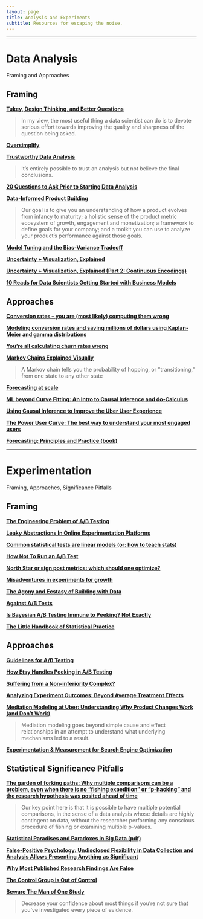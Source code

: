 ```yaml
---
layout: page
title: Analysis and Experiments
subtitle: Resources for escaping the noise.
---
```


---

# Data Analysis
Framing and Approaches

## Framing

[**Tukey, Design Thinking, and Better Questions**](https://simplystatistics.org/2019/04/17/tukey-design-thinking-and-better-questions/)

> In my view, the most useful thing a data scientist can do is to devote serious effort towards improving the quality and sharpness of the question being asked.

[**Oversimplify**](http://brohrer.github.io/oversimplify.html)

[**Trustworthy Data Analysis**](https://simplystatistics.org/2018/06/04/trustworthy-data-analysis/)

> It’s entirely possible to trust an analysis but not believe the final conclusions.

[**20 Questions to Ask Prior to Starting Data Analysis**](https://towardsdatascience.com/20-questions-to-ask-prior-to-starting-data-analysis-6ec11d6a504b)

[**Data-Informed Product Building**](https://medium.com/sequoia-capital/data-informed-product-building-1e509a5c4112)

> Our goal is to give you an understanding of how a product evolves from infancy to maturity; a holistic sense of the product metric ecosystem of growth, engagement and monetization; a framework to define goals for your company; and a toolkit you can use to analyze your product’s performance against those goals.

[**Model Tuning and the Bias-Variance Tradeoff**](http://www.r2d3.us/visual-intro-to-machine-learning-part-2/)

[**Uncertainty + Visualization, Explained**](https://medium.com/multiple-views-visualization-research-explained/uncertainty-visualization-explained-67e7a73f031b)

[**Uncertainty + Visualization, Explained (Part 2: Continuous Encodings)**](https://medium.com/multiple-views-visualization-research-explained/uncertainty-visualization-explained-part-2-continuous-encodings-967a7f7c38d0)

[**10 Reads for Data Scientists Getting Started with Business Models**](https://towardsdatascience.com/10-reads-for-data-scientists-getting-started-with-business-models-78e6a224fd66)

## Approaches

[**Conversion rates – you are (most likely) computing them wrong**](https://erikbern.com/2017/05/23/conversion-rates-you-are-most-likely-computing-them-wrong.html)

[**Modeling conversion rates and saving millions of dollars using Kaplan-Meier and gamma distributions**](https://better.engineering/2019/07/29/modeling-conversion-rates-and-saving-millions-of-dollars-using-kaplan-meier-and-gamma-distributions/)

[**You’re all calculating churn rates wrong**](https://medium.com/swlh/youre-all-calculating-churn-rates-wrong-cbab072cd992)

[**Markov Chains Explained Visually**](http://setosa.io/ev/markov-chains/)

> A Markov chain tells you the probability of hopping, or "transitioning," from one state to any other state

[**Forecasting at scale**](https://peerj.com/preprints/3190/)

[**ML beyond Curve Fitting: An Intro to Causal Inference and do-Calculus**](https://www.inference.vc/untitled/)

[**Using Causal Inference to Improve the Uber User Experience**](https://eng.uber.com/causal-inference-at-uber/)

[**The Power User Curve: The best way to understand your most engaged users**](https://andrewchen.co/power-user-curve/)

[**Forecasting: Principles and Practice (book)**](https://otexts.com/fpp2/)

---

# Experimentation

Framing, Approaches, Significance Pitfalls

## Framing

[**The Engineering Problem of A/B Testing**](https://levelup.gitconnected.com/the-engineering-problem-of-a-b-testing-ac1adfd492a8)

[**Leaky Abstractions In Online Experimentation Platforms**](https://booking.ai/leaky-abstractions-in-online-experimentation-platforms-ae4cf05013f9)

[**Common statistical tests are linear models (or: how to teach stats)**](https://lindeloev.github.io/tests-as-linear/)

[**How Not To Run an A/B Test**](http://www.evanmiller.org/how-not-to-run-an-ab-test.html)

[**North Star or sign post metrics: which should one optimize?**](https://medium.com/@leapingllamas/north-star-or-sign-post-metrics-which-should-one-optimize-24bcc9c05bfb)

[**Misadventures in experiments for growth**](http://www.unofficialgoogledatascience.com/2019/04/misadventures-in-experiments-for-growth.html)

[**The Agony and Ecstasy of Building with Data**](https://medium.com/the-year-of-the-looking-glass/the-agony-and-ecstasy-of-building-with-data-56215764d67c)

[**Against A/B Tests**](https://locallyoptimistic.com/post/against-a-b-tests/)

[**Is Bayesian A/B Testing Immune to Peeking? Not Exactly**](http://varianceexplained.org/r/bayesian-ab-testing/)

[**The Little Handbook of Statistical Practice**](http://www.jerrydallal.com/LHSP/LHSP.htm)

## Approaches

[**Guidelines for A/B Testing**](https://hookedondata.org/guidelines-for-ab-testing/)

[**How Etsy Handles Peeking in A/B Testing**](https://codeascraft.com/2018/10/03/how-etsy-handles-peeking-in-a-b-testing/)

[**Suffering from a Non-inferiority Complex?**](https://multithreaded.stitchfix.com/blog/2019/05/06/noninferiority/)

[**Analyzing Experiment Outcomes: Beyond Average Treatment Effects**](https://eng.uber.com/analyzing-experiment-outcomes/)

[**Mediation Modeling at Uber: Understanding Why Product Changes Work (and Don’t Work)**](https://eng.uber.com/mediation-modeling/)

> Mediation modeling goes beyond simple cause and effect relationships in an attempt to understand what underlying mechanisms led to a result.

[**Experimentation & Measurement for Search Engine Optimization**](https://medium.com/airbnb-engineering/experimentation-measurement-for-search-engine-optimization-b64136629760)

## Statistical Significance Pitfalls

[**The garden of forking paths: Why multiple comparisons can be a problem, even when there is no “fishing expedition” or “p-hacking” and the research hypothesis was posited ahead of time**](http://www.stat.columbia.edu/~gelman/research/unpublished/p_hacking.pdf)

> Our key point here is that it is possible to have multiple potential comparisons, in the sense of a data analysis whose details are highly contingent on data, without the researcher performing any conscious procedure of fishing or examining multiple p-values.

[**Statistical Paradises and Paradoxes in Big Data (pdf)**](https://statistics.fas.harvard.edu/files/statistics-2/files/statistical_paradises_and_paradoxes.pdf)

[**False-Positive Psychology: Undisclosed Flexibility in Data Collection and Analysis Allows Presenting Anything as Significant**](https://journals.sagepub.com/doi/full/10.1177/0956797611417632?url_ver=Z39.88-2003&rfr_id=ori%3Arid%3Acrossref.org&rfr_dat=cr_pub%3Dpubmed)

[**Why Most Published Research Findings Are False**](https://journals.plos.org/plosmedicine/article?id=10.1371/journal.pmed.0020124)

[**The Control Group is Out of Control**](https://slatestarcodex.com/2014/04/28/the-control-group-is-out-of-control/)

[**Beware The Man of One Study**](https://slatestarcodex.com/2014/12/12/beware-the-man-of-one-study/)

> Decrease your confidence about most things if you’re not sure that you’ve investigated every piece of evidence.

